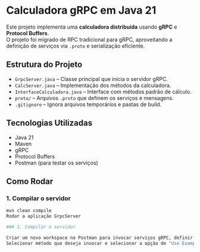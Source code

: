# Calculadora gRPC em Java 21

Este projeto implementa uma **calculadora distribuída** usando **gRPC** e **Protocol Buffers**.  
O projeto foi migrado de RPC tradicional para gRPC, aproveitando a definição de serviços via `.proto` e serialização eficiente.

## Estrutura do Projeto

- `GrpcServer.java` – Classe principal que inicia o servidor gRPC.
- `CalcServer.java` – Implementação dos métodos da calculadora.
- `InterfaceCalculadora.java` – Interface com métodos padrão de cálculo.
- `proto/` – Arquivos `.proto` que definem os serviços e mensagens.
- `.gitignore` – Ignora arquivos temporários e pastas de build.

## Tecnologias Utilizadas

- Java 21
- Maven
- gRPC
- Protocol Buffers
- Postman (para testar os serviços)

## Como Rodar

### 1. Compilar o servidor

```bash
mvn clean compile
Rodar a aplicação GrpcServer

### 1. Compilar o servidor

Criar um novo workspace no Postman para invocar serviços gRPC, definir a Url como 0.0.0.0:50051 e importar o arquivo .proto
Selecionar método que deseja invocar e selecionar a opção de "Use Example Message" para manipular requests e responses 
